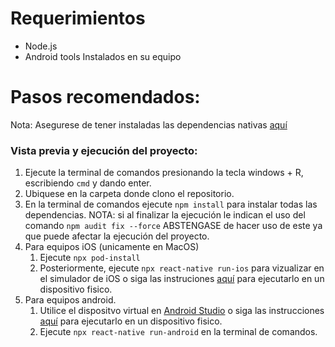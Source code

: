 # Requerimientos
- Node.js
- Android tools
Instalados en su equipo

# Pasos recomendados:
Nota: Asegurese de tener instaladas las dependencias nativas [aquí](https://reactnative.dev/docs/environment-setup#installing-dependencies)
​
### Vista previa y ejecución del proyecto:
1. Ejecute la terminal de comandos presionando la tecla windows + R, escribiendo `cmd` y dando enter.
2. Ubiquese en la carpeta donde clono el repositorio.
3. En la terminal de comandos ejecute `npm install` para instalar todas las dependencias. NOTA: si al finalizar la ejecución le indican el uso del comando `npm audit fix --force` ABSTENGASE de hacer uso de este ya que puede afectar la ejecución del proyecto.  
4. Para equipos iOS (unicamente en MacOS)
    1. Ejecute `npx pod-install`
    2. Posteriormente, ejecute `npx react-native run-ios` para vizualizar en el simulador de iOS o siga las instruciones [aquí](https://reactnative.dev/docs/running-on-device#running-your-app-on-ios-devices) para ejecutarlo en un dispositivo fisico.
5. Para equipos android.
    1. Utilice el dispositvo virtual en [Android Studio](https://developer.android.com/studio/index.html) o siga las instrucciones [aquí](https://reactnative.dev/docs/running-on-device#running-your-app-on-android-devices) para ejecutarlo en un dispositivo fisico.
    3. Ejecute `npx react-native run-android` en la terminal de comandos.
